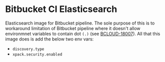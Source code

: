 # Bitbucket CI Elasticsearch
Elasticsearch image for Bitbucket pipeline. The sole purpose of this is to workaround limitation of Bitbucket pipeline where it doesn't allow environmnet variables to contain dot `(.)` (see [BCLOUD-18007](https://jira.atlassian.com/browse/BCLOUD-18007)). All that this image does is add the below two env vars:

* `discovery.type`
* `xpack.security.enabled`
